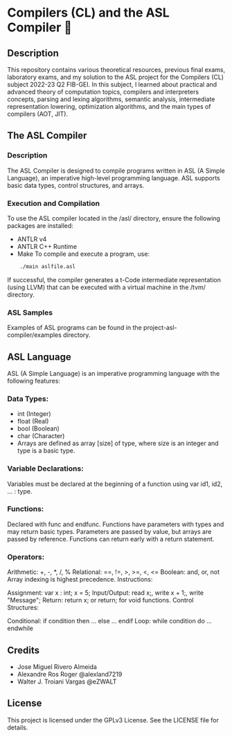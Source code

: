 # Compilers (CL) and the ASL Compiler 🎯
## Description
This repository contains various theoretical resources, previous final exams, laboratory exams, and my solution to the ASL project for the Compilers (CL) subject 2022-23 Q2 FIB-GEI. In this subject, I learned about practical and advanced theory of computation topics, compilers and interpreters concepts, parsing and lexing algorithms, semantic analysis, intermediate representation lowering, optimization algorithms, and the main types of compilers (AOT, JIT).

## The ASL Compiler
### Description
The ASL Compiler is designed to compile programs written in ASL (A Simple Language), an imperative high-level programming language. ASL supports basic data types, control structures, and arrays.

### Execution and Compilation
To use the ASL compiler located in the /asl/ directory, ensure the following packages are installed:

- ANTLR v4
- ANTLR C++ Runtime
- Make
To compile and execute a program, use:

```sh
    ./main aslfile.asl
```

If successful, the compiler generates a t-Code intermediate representation (using LLVM) that can be executed with a virtual machine in the /tvm/ directory.

### ASL Samples
Examples of ASL programs can be found in the project-asl-compiler/examples directory.

## ASL Language
ASL (A Simple Language) is an imperative programming language with the following features:

### Data Types:
- int (Integer)
- float (Real)
- bool (Boolean)
- char (Character)
- Arrays are defined as array [size] of type, where size is an integer and type is a basic type.

### Variable Declarations:
Variables must be declared at the beginning of a function using var id1, id2, ... : type.

### Functions:
Declared with func and endfunc. Functions have parameters with types and may return basic types. Parameters are passed by value, but arrays are passed by reference. Functions can return early with a return statement.

### Operators:

Arithmetic: +, -, *, /, %
Relational: ==, !=, >, >=, <, <=
Boolean: and, or, not
Array indexing is highest precedence.
Instructions:

Assignment: var x : int; x = 5;
Input/Output: read x;, write x + 1;, write "Message";
Return: return x; or return; for void functions.
Control Structures:

Conditional: if condition then ... else ... endif
Loop: while condition do ... endwhile

## Credits
- Jose Miguel Rivero Almeida
- Alexandre Ros Roger @alexland7219
- Walter J. Troiani Vargas @eZWALT


## License
This project is licensed under the GPLv3 License. See the LICENSE file for details.